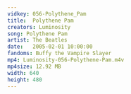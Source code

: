 ```yaml
---
vidkey: 056-Polythene_Pam
title:  Polythene Pam
creators: Luminosity
song: Polythene Pam
artist: The Beatles
date:   2005-02-01 10:00:00
fandoms: Buffy the Vampire Slayer
mp4: Luminosity-056-Polythene-Pam.m4v
mp4size: 12.92 MB
width: 640
height: 480
---
```



  